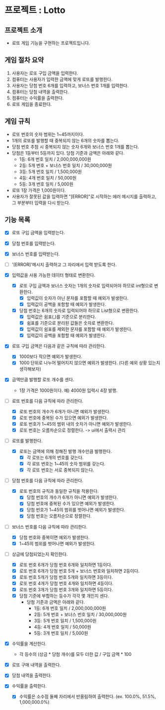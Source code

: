 # 프로젝트 : Lotto

## 프로젝트 소개
- 로또 게임 기능을 구현하는 프로젝트입니다.

## 게임 절차 요약
1. 사용자는 로또 구입 금액을 입력한다.
2. 컴퓨터는 사용자가 입력한 금액에 맞게 로또를 발행한다.
3. 사용자는 당첨 번호 6개를 입력하고, 보너스 번호 1개를 입력한다.
5. 컴퓨터는 당첨 내역을 출력한다.
6. 컴퓨터는 수익률을 출력한다.
7. 로또 게임을 종료한다.

## 게임 규칙
- 로또 번호의 숫자 범위는 1~45까지이다.
- 1개의 로또를 발행할 때 중복되지 않는 6개의 숫자를 뽑는다.
- 당첨 번호 추첨 시 중복되지 않는 숫자 6개와 보너스 번호 1개를 뽑는다.
- 당첨은 1등부터 5등까지 있다. 당첨 기준과 금액은 아래와 같다.
  - 1등: 6개 번호 일치 / 2,000,000,000원
  - 2등: 5개 번호 + 보너스 번호 일치 / 30,000,000원
  - 3등: 5개 번호 일치 / 1,500,000원
  - 4등: 4개 번호 일치 / 50,000원
  - 5등: 3개 번호 일치 / 5,000원
- 로또 1장 가격은 1,000원이다.
- 사용자가 잘못된 값을 입력하면 "[ERROR]"로 시작하는 에러 메시지를 출력하고, 그 부분부터 입력을 다시 받는다.

## 기능 목록

- [x] 로또 구입 금액을 입력받는다.
- [x] 당첨 번호를 입력받는다.
- [x] 보너스 번호를 입력받는다.
- [ ] '[ERROR]'메시지 출력하고 그 자리에서 입력 받도록 한다.

- [x] 입력값을 사용 가능한 데이터 형태로 변환한다.
  - [x] 로또 구입 금액과 보너스 숫자는 1개의 숫자로 입력되어야 하므로 int형으로 변환한다.
    - [x] 입력값이 숫자가 아닌 문자를 포함할 때 예외가 발생한다.
    - [x] 입력값이 공백을 포함할 때 예외가 발생한다.
  - [x] 당첨 번호는 6개의 숫자로 입력되어야 하므로 List<Integer>형으로 변환한다.
    - [x] 입력값은 쉼표(,)를 기준으로 분리한다.
    - [x] 쉼표를 기준으로 분리된 값들은 숫자로 변환한다.
    - [x] 입력값이 쉼표를 제외한 문자를 포함할 때 예외가 발생한다.
    - [x] 입력값이 공백을 포함할 때 예외가 발생한다.

- [x] 로또 구입 금액은 다음과 같은 규칙에 따라 관리한다.
  - [x] 1000보다 작으면 예외가 발생한다.
  - [x] 1000 단위로 나누어 떨어지지 않으면 예외가 발생한다. (다른 예외 상황 있는지 생각해보자)
- [x] 금액만큼 발행할 로또 개수를 센다.
  - 1장 가격은 1000원이다. 예) 4000원 입력시 4장 발행.

- [ ] 로또 번호를 다음 규칙에 따라 관리한다.
  - [x] 로또 번호의 개수가 6개가 아니면 예외가 발생한다.
  - [x] 로또 번호에 중복된 수가 있으면 예외가 발생한다.
  - [x] 로또 번호가 1~45의 범위 내의 숫자가 아니면 예외가 발생한다.
  - [x] 로또 번호는 오름차순으로 정렬한다. -> ui에서 출력시 관리

- [ ] 로또를 발행한다.
  - [x] 로또는 금액에 의해 정해진 발행 개수만큼 발행한다.
    - [x] 각 로또는 6개의 번호를 갖는다.
    - [x] 각 로또 번호는 1~45의 숫자 범위를 갖는다.
    - [x] 각 로또 번호는 서로 중복되지 않는다.

- [ ] 당첨 번호를 다음 규칙에 따라 관리한다.
  - [x] 로또 번호의 규칙과 동일한 규칙을 적용한다.
    - [x] 당첨 번호의 개수가 6개가 아니면 예외가 발생한다.
    - [x] 당첨 번호에 중복된 수가 있으면 예외가 발생한다.
    - [x] 당첨 번호가 1~45의 범위를 벗어나면 예외가 발생한다.
    - [x] 당첨 번호는 오름차순으로 정렬한다.
- [ ] 보너스 번호를 다음 규칙에 따라 관리한다.
  - [x] 당첨 번호와 중복이면 예외가 발생한다.
  - [x] 1~45의 범위를 벗어나면 예외가 발생한다.

- [ ] 상금에 당첨되었는지 확인한다.
  - [x] 로또 번호 6개가 당첨 번호 6개와 일치하면 1등이다.
  - [x] 로또 번호 6개가 당첨 번호 5개 + 보너스 번호와 일치하면 2등이다.
  - [x] 로또 번호 5개가 당첨 번호 5개와 일치하면 3등이다.
  - [x] 로또 번호 4개가 당첨 번호 4개와 일치하면 4등이다.
  - [x] 로또 번호 3개가 당첨 번호 3개와 일치하면 5등이다.
  - [x] 당첨 기준에 부합하는 등수가 각각 몇 개인지 센다.
    - 당첨 기준과 금액은 아래와 같다.
      - 1등: 6개 번호 일치 / 2,000,000,000원
      - 2등: 5개 번호 + 보너스 번호 일치 / 30,000,000원
      - 3등: 5개 번호 일치 / 1,500,000원
      - 4등: 4개 번호 일치 / 50,000원
      - 5등: 3개 번호 일치 / 5,000원

- [x] 수익률을 계산한다.
  - 각 등수의 (상금 * 당첨 개수)를 모두 더한 값 / 구입 금액 * 100


- [x] 로또 구매 내역을 출력한다.
- [x] 당첨 내역을 출력한다.
- [x] 수익률을 출력한다.
  - [x] 수익률은 소수점 둘째 자리에서 반올림하여 출력한다. (ex. 100.0%, 51.5%, 1,000,000.0%)
